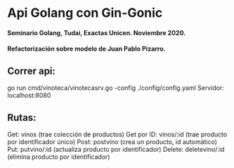 # Api Golang con Gin-Gonic
#### Seminario Golang, Tudai, Exactas Unicen. Noviembre 2020.
#### Refactorización sobre modelo de Juan Pablo Pizarro.
## Correr api: 
go run cmd/vinoteca/vinotecasrv.go -config ./config/config.yaml
Servidor: localhost:8080
## Rutas:
Get: vinos (trae colección de productos)
Get por ID: vinos/:id (trae producto por identificador único)
Post: postvino (crea un producto, id automático)
Put: putvino/:id (actualiza producto por identificador)
Delete: deletevino/:id (elimina producto por identificador)
